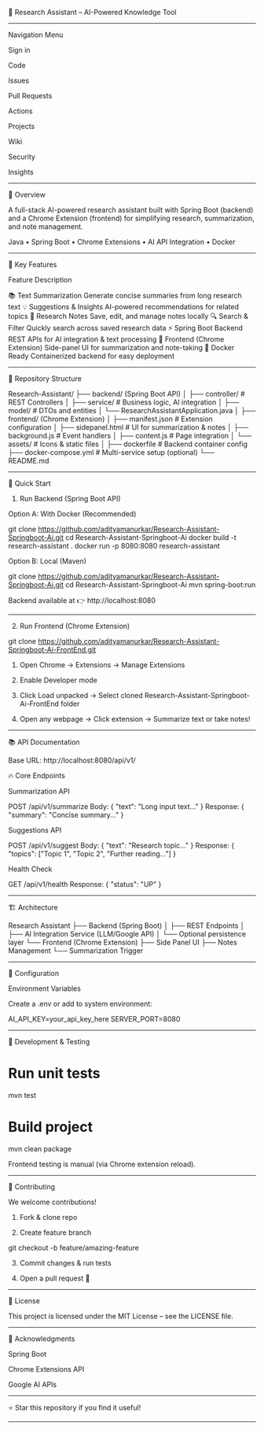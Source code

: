 🤖 Research Assistant – AI-Powered Knowledge Tool









---

Navigation Menu

Sign in

Code

Issues

Pull Requests

Actions

Projects

Wiki

Security

Insights



---

🌟 Overview

A full-stack AI-powered research assistant built with Spring Boot (backend) and a Chrome Extension (frontend) for simplifying research, summarization, and note management.

Java • Spring Boot • Chrome Extensions • AI API Integration • Docker


---

🌟 Key Features

Feature	Description

📚 Text Summarization	Generate concise summaries from long research text
💡 Suggestions & Insights	AI-powered recommendations for related topics
📝 Research Notes	Save, edit, and manage notes locally
🔍 Search & Filter	Quickly search across saved research data
⚡ Spring Boot Backend	REST APIs for AI integration & text processing
🎨 Frontend (Chrome Extension)	Side-panel UI for summarization and note-taking
🐳 Docker Ready	Containerized backend for easy deployment



---

📂 Repository Structure

Research-Assistant/
├── backend/ (Spring Boot API)
│   ├── controller/         # REST Controllers
│   ├── service/            # Business logic, AI integration
│   ├── model/              # DTOs and entities
│   └── ResearchAssistantApplication.java
│
├── frontend/ (Chrome Extension)
│   ├── manifest.json       # Extension configuration
│   ├── sidepanel.html      # UI for summarization & notes
│   ├── background.js       # Event handlers
│   ├── content.js          # Page integration
│   └── assets/             # Icons & static files
│
├── dockerfile              # Backend container config
├── docker-compose.yml      # Multi-service setup (optional)
└── README.md


---

🚀 Quick Start

1. Run Backend (Spring Boot API)

Option A: With Docker (Recommended)

git clone https://github.com/adityamanurkar/Research-Assistant-Springboot-Ai.git
cd Research-Assistant-Springboot-Ai
docker build -t research-assistant .
docker run -p 8080:8080 research-assistant

Option B: Local (Maven)

git clone https://github.com/adityamanurkar/Research-Assistant-Springboot-Ai.git
cd Research-Assistant-Springboot-Ai
mvn spring-boot:run

Backend available at 👉 http://localhost:8080


---

2. Run Frontend (Chrome Extension)

git clone https://github.com/adityamanurkar/Research-Assistant-Springboot-Ai-FrontEnd.git

1. Open Chrome → Extensions → Manage Extensions


2. Enable Developer mode


3. Click Load unpacked → Select cloned Research-Assistant-Springboot-Ai-FrontEnd folder


4. Open any webpage → Click extension → Summarize text or take notes!




---

📚 API Documentation

Base URL: http://localhost:8080/api/v1/

🔥 Core Endpoints

Summarization API

POST /api/v1/summarize
Body: { "text": "Long input text..." }
Response: { "summary": "Concise summary..." }

Suggestions API

POST /api/v1/suggest
Body: { "text": "Research topic..." }
Response: { "topics": ["Topic 1", "Topic 2", "Further reading..."] }

Health Check

GET /api/v1/health
Response: { "status": "UP" }


---

🏗️ Architecture

Research Assistant
├── Backend (Spring Boot)
│   ├── REST Endpoints
│   ├── AI Integration Service (LLM/Google API)
│   └── Optional persistence layer
└── Frontend (Chrome Extension)
    ├── Side Panel UI
    ├── Notes Management
    └── Summarization Trigger


---

🔧 Configuration

Environment Variables

Create a .env or add to system environment:

AI_API_KEY=your_api_key_here
SERVER_PORT=8080


---

🧪 Development & Testing

# Run unit tests
mvn test

# Build project
mvn clean package

Frontend testing is manual (via Chrome extension reload).


---

🤝 Contributing

We welcome contributions!

1. Fork & clone repo


2. Create feature branch

git checkout -b feature/amazing-feature


3. Commit changes & run tests


4. Open a pull request 🎉




---

📄 License

This project is licensed under the MIT License – see the LICENSE file.


---

🙏 Acknowledgments

Spring Boot

Chrome Extensions API

Google AI APIs



---

⭐ Star this repository if you find it useful!


---
